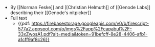 - By [[Norman Feske]] and [[Christian Helmuth]] of [[Genode Labs]] describing their [[Genode's nitpicker]]
- Full text
    - {{pdf: https://firebasestorage.googleapis.com/v0/b/firescript-577a2.appspot.com/o/imgs%2Fapp%2Fcapabul%2F-33xZwosA1.pdf?alt=media&token=91befcff-8e28-4406-afb1-a1cff9af8c26}}
